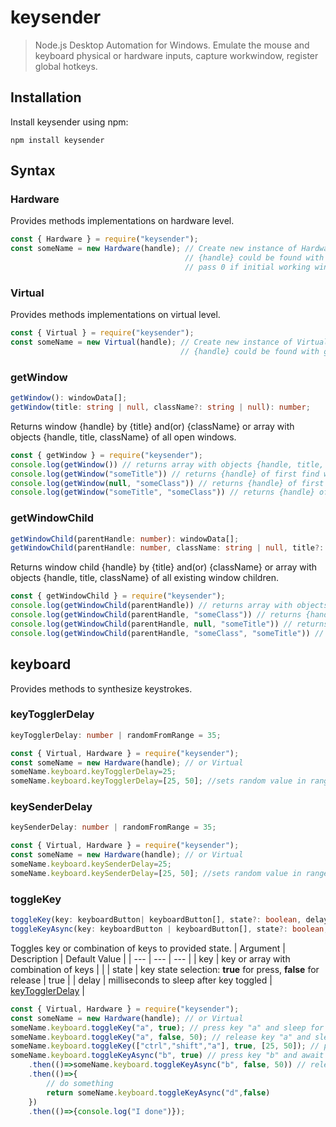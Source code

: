 # keysender
> Node.js Desktop Automation for Windows. Emulate the mouse and keyboard physical or hardware inputs, capture workwindow, register global hotkeys.

## Installation
Install keysender using npm:

```
npm install keysender
```

## Syntax

### Hardware
Provides methods implementations on hardware level.
```js
const { Hardware } = require("keysender");
const someName = new Hardware(handle); // Create new instance of Hardware class with {handle} of initial working window.
                                       // {handle} could be found with getWindow or getWindowChild methods
                                       // pass 0 if initial working window is not required
```

### Virtual
Provides methods implementations on virtual level.
```js
const { Virtual } = require("keysender");
const someName = new Virtual(handle); // Create new instance of Virtual class with {handle} of initial working window.
                                      // {handle} could be found with getWindow or getWindowChild methods
```

### getWindow
```ts
getWindow(): windowData[];
getWindow(title: string | null, className?: string | null): number;
```
Returns window {handle} by {title} and(or) {className} or array with objects {handle, title, className} of all open windows.
```js
const { getWindow } = require("keysender");
console.log(getWindow()) // returns array with objects {handle, title, className} of all open windows
console.log(getWindow("someTitle")) // returns {handle} of first find window with "someTitle" title
console.log(getWindow(null, "someClass")) // returns {handle} of first find window with "someClass" class
console.log(getWindow("someTitle", "someClass")) // returns {handle} of first find window with "someTitle" title and "someClass" class
```

### getWindowChild
```ts
getWindowChild(parentHandle: number): windowData[];
getWindowChild(parentHandle: number, className: string | null, title?: string | null): number;
```
Returns window child {handle} by {title} and(or) {className} or array with objects {handle, title, className} of all existing window children.
```js
const { getWindowChild } = require("keysender");
console.log(getWindowChild(parentHandle)) // returns array with objects {handle, title, className} of all {parentHandle} children
console.log(getWindowChild(parentHandle, "someClass")) // returns {handle} of first find {parentHandle} child with "someClass" class
console.log(getWindowChild(parentHandle, null, "someTitle")) // returns {handle} of first find {parentHandle} child with "someTitle" title 
console.log(getWindowChild(parentHandle, "someClass", "someTitle")) // returns {handle} of first find {parentHandle} child with "someTitle" title and "someClass" class
```

## keyboard
Provides methods to synthesize keystrokes.

### keyTogglerDelay
```ts
keyTogglerDelay: number | randomFromRange = 35;
```
```js
const { Virtual, Hardware } = require("keysender");
const someName = new Hardware(handle); // or Virtual
someName.keyboard.keyTogglerDelay=25;
someName.keyboard.keyTogglerDelay=[25, 50]; //sets random value in range [25, 50]
```

### keySenderDelay
```ts
keySenderDelay: number | randomFromRange = 35;
```
```js
const { Virtual, Hardware } = require("keysender");
const someName = new Hardware(handle); // or Virtual
someName.keyboard.keySenderDelay=25;
someName.keyboard.keySenderDelay=[25, 50]; //sets random value in range [25, 50]
```

### toggleKey
```ts
toggleKey(key: keyboardButton| keyboardButton[], state?: boolean, delay?: number | randomFromRange): void;
toggleKeyAsync(key: keyboardButton | keyboardButton[], state?: boolean, delay?: number | randomFromRange): Promise<void>;
```
Toggles key or combination of keys to provided state.
| Argument | Description | Default Value |
| --- | --- | --- |
| key | key or array with combination of keys |  |
| state | key state selection: **true** for press, **false** for release | true |
| delay | milliseconds to sleep after key toggled | [keyTogglerDelay](#keyTogglerDelay) |
```js
const { Virtual, Hardware } = require("keysender");
const someName = new Hardware(handle); // or Virtual
someName.keyboard.toggleKey("a", true); // press key "a" and sleep for {keyTogglerDelay} milliseconds
someName.keyboard.toggleKey("a", false, 50); // release key "a" and sleep for 50 milliseconds
someName.keyboard.toggleKey(["ctrl","shift","a"], true, [25, 50]); // press key combination "ctrl+shift+a" and sleep for random from range [25, 50] milliseconds
someName.keyboard.toggleKeyAsync("b", true) // press key "b" and await for {keyTogglerDelay} milliseconds
    .then(()=>someName.keyboard.toggleKeyAsync("b", false, 50)) // release key "b" and await for 50 milliseconds
    .then(()=>{
        // do something
        return someName.keyboard.toggleKeyAsync("d",false)
    })
    .then(()=>{console.log("I done")});
```



